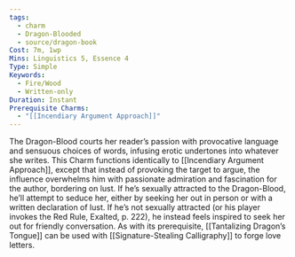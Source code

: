 ```yaml
---
tags:
  - charm
  - Dragon-Blooded
  - source/dragon-book
Cost: 7m, 1wp
Mins: Linguistics 5, Essence 4
Type: Simple
Keywords:
  - Fire/Wood
  - Written-only
Duration: Instant
Prerequisite Charms:
  - "[[Incendiary Argument Approach]]"
---
```

The Dragon-Blood courts her reader’s passion with provocative language and sensuous choices of words, infusing erotic undertones into whatever she writes. This Charm functions identically to [[Incendiary Argument Approach]], except that instead of provoking the target to argue, the influence overwhelms him with passionate admiration and fascination for the author, bordering on lust. If he’s sexually attracted to the Dragon-Blood, he’ll attempt to seduce her, either by seeking her out in person or with a written declaration of lust. If he’s not sexually attracted (or his player invokes the Red Rule, Exalted, p. 222), he instead feels inspired to seek her out for friendly conversation. As with its prerequisite, [[Tantalizing Dragon’s Tongue]] can be used with [[Signature-Stealing Calligraphy]] to forge love letters.